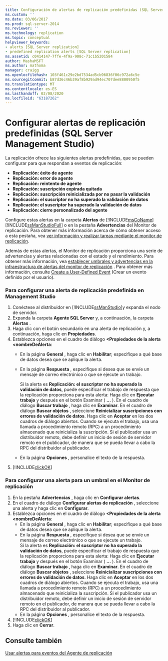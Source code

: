 ```yaml
---
title: Configuración de alertas de replicación predefinidas (SQL Server Management Studio) | Microsoft Docs
ms.custom: ''
ms.date: 03/06/2017
ms.prod: sql-server-2014
ms.reviewer: ''
ms.technology: replication
ms.topic: conceptual
helpviewer_keywords:
- alerts [SQL Server replication]
- predefined replication alerts [SQL Server replication]
ms.assetid: c0414147-7ffe-4f9a-908c-71c1b5201584
author: MashaMSFT
ms.author: mathoma
manager: craigg
ms.openlocfilehash: 103f461c29e2bd7534ad5cb96836f06c972a6c5e
ms.sourcegitcommit: b87d36c46b39af8b929ad94ec707dee8800950f5
ms.translationtype: MT
ms.contentlocale: es-ES
ms.lasthandoff: 02/08/2020
ms.locfileid: "63187262"
---
```

# <a name="configure-predefined-replication-alerts-sql-server-management-studio"></a>Configurar alertas de replicación predefinidas (SQL Server Management Studio)
  La replicación ofrece las siguientes alertas predefinidas, que se pueden configurar para que respondan a eventos de replicación:  
  
-   **Replicación: éxito de agente**    
-   **Replicación: error de agente**    
-   **Replicación: reintento de agente**    
-   **Replicación: suscripción expirada quitada**    
-   **Replicación: suscripción reinicializada por no pasar la validación**    
-   **Replicación: el suscriptor no ha superado la validación de datos**    
-   **Replicación: el suscriptor ha superado la validación de datos**    
-   **Replicación: cierre personalizado del agente**  
  
 Configure estas alertas en la carpeta **Alertas** de [!INCLUDE[msCoName](../../../includes/msconame-md.md)] [!INCLUDE[ssManStudioFull](../../../includes/ssmanstudiofull-md.md)] o en la pestaña **Advertencias** del Monitor de replicación. Para obtener más información acerca de cómo obtener acceso a esta pestaña, vea [ver información y realizar tareas mediante el monitor de replicación](../monitor/view-information-and-perform-tasks-replication-monitor.md).  
  
 Además de estas alertas, el Monitor de replicación proporciona una serie de advertencias y alertas relacionadas con el estado y el rendimiento. Para obtener más información, vea [establecer umbrales y advertencias en la infraestructura de alertas del monitor de replicación](../monitor/set-thresholds-and-warnings-in-replication-monitor.md) . Para obtener más información, consulte [Create a User-Defined Event](../../../ssms/agent/create-a-user-defined-event.md) (Crear un evento definido por el usuario).  
  
### <a name="to-configure-a-predefined-replication-alert-in-management-studio"></a>Para configurar una alerta de replicación predefinida en Management Studio  
  
1.  Conéctese al distribuidor en [!INCLUDE[ssManStudio](../../../includes/ssmanstudio-md.md)]y expanda el nodo de servidor.    
2.  Expanda la carpeta **Agente SQL Server** y, a continuación, la carpeta **Alertas** .    
3.  Haga clic con el botón secundario en una alerta de replicación y, a continuación, haga clic en **Propiedades**.    
4.  Establezca opciones en el cuadro de diálogo **\<Propiedades de la alerta <nombreDeAlerta**:    
    -   En la página **General** , haga clic en **Habilitar**; especifique a qué base de datos desea que se aplique la alerta.    
    -   En la página **Respuesta** , especifique si desea que se envíe un mensaje de correo electrónico o que se ejecute un trabajo.  
  
         Si la alerta es **Replicación: el suscriptor no ha superado la validación de datos**, puede especificar el trabajo de respuesta que la replicación proporciona para esta alerta: Haga clic en **Ejecutar trabajo** y después en el botón Examinar ( **…** ). En el cuadro de diálogo **Buscar trabajo** , haga clic en **Examinar**. En el cuadro de diálogo **Buscar objetos** , seleccione **Reinicializar suscripciones con errores de validación de datos**. Haga clic en **Aceptar** en los dos cuadros de diálogo abiertos. Cuando se ejecuta el trabajo, usa una llamada a procedimiento remoto (RPC) a un procedimiento almacenado que reinicializa la suscripción. Si el publicador usa un distribuidor remoto, debe definir un inicio de sesión de servidor remoto en el publicador, de manera que se pueda llevar a cabo la RPC del distribuidor al publicador.   
    -   En la página **Opciones** , personalice el texto de la respuesta.    
5.  [!INCLUDE[clickOK](../../../includes/clickok-md.md)]  
  
### <a name="to-configure-an-alert-for-a-threshold-in-replication-monitor"></a>Para configurar una alerta para un umbral en el Monitor de replicación  
  
1.  En la pestaña **Advertencias** , haga clic en **Configurar alertas**.    
2.  En el cuadro de diálogo **Configurar alertas de replicación** , seleccione una alerta y haga clic en **Configurar**.    
3.  Establezca opciones en el cuadro de diálogo **\<Propiedades de la alerta <nombreDeAlerta**:    
    -   En la página **General** , haga clic en **Habilitar**; especifique a qué base de datos desea que se aplique la alerta.    
    -   En la página **Respuesta** , especifique si desea que se envíe un mensaje de correo electrónico o que se ejecute un trabajo.    
         Si la alerta es **Replicación: el suscriptor no ha superado la validación de datos**, puede especificar el trabajo de respuesta que la replicación proporciona para esta alerta: Haga clic en **Ejecutar trabajo** y después en el botón Examinar ( **…** ). En el cuadro de diálogo **Buscar trabajo** , haga clic en **Examinar**. En el cuadro de diálogo **Buscar objetos** , seleccione **Reinicializar suscripciones con errores de validación de datos**. Haga clic en **Aceptar** en los dos cuadros de diálogo abiertos. Cuando se ejecuta el trabajo, usa una llamada a procedimiento remoto (RPC) a un procedimiento almacenado que reinicializa la suscripción. Si el publicador usa un distribuidor remoto, debe definir un inicio de sesión de servidor remoto en el publicador, de manera que se pueda llevar a cabo la RPC del distribuidor al publicador.   
    -   En la página **Opciones** , personalice el texto de la respuesta.    
4.  [!INCLUDE[clickOK](../../../includes/clickok-md.md)]    
5.  Haga clic en **Cerrar**.  
  
## <a name="see-also"></a>Consulte también  
 [Usar alertas para eventos del Agente de replicación](../agents/use-alerts-for-replication-agent-events.md)  
  
  
